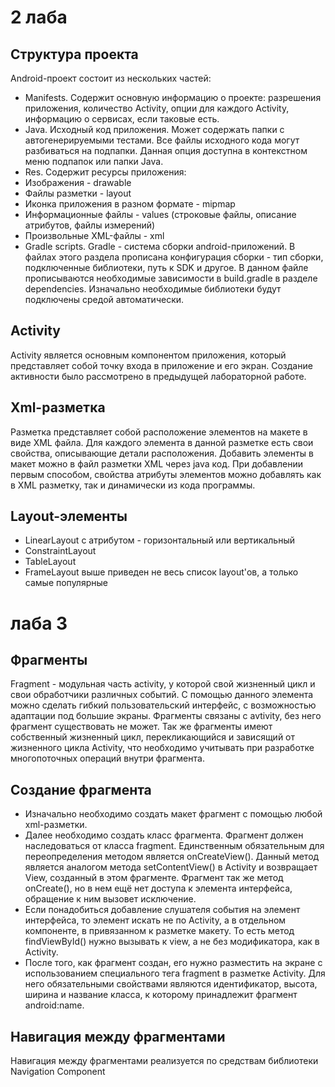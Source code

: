 # 2 лаба
## Структура проекта
Android-проект состоит из нескольких частей:
- Manifests. Содержит основную информацию о проекте: разрешения приложения, количество Activity, опции для каждого Activity, информацию о сервисах, если таковые есть.
- Java. Исходный код приложения. Может содержать папки с автогенерируемыми тестами. Все файлы исходного кода могут разбиваться на подпапки. Данная опция доступна в контекстном меню подпапок или папки Java.
- Res. Содержит ресурсы приложения:
- Изображения - drawable
- Файлы разметки - layout
- Иконка приложения в разном формате - mipmap
- Информационные файлы - values (строковые файлы, описание атрибутов, файлы измерений)
- Произвольные XML-файлы - xml
- Gradle scripts. Gradle - система сборки android-приложений. В файлах этого раздела прописана конфигурация сборки - тип сборки, подключенные библиотеки, путь к SDK и другое. В данном файле прописываются необходимые зависимости в build.gradle в разделе dependencies. Изначально необходимые библиотеки будут подключены средой автоматически.
## Activity 
Activity является основным компонентом приложения, который представляет собой точку входа в приложение и его экран. 
Создание активности было рассмотрено в предыдущей лабораторной работе. 
## Xml-разметка 
Разметка представляет собой расположение элементов на макете в виде XML файла. Для каждого элемента в данной разметке есть свои свойства, описывающие детали расположения. Добавить элементы в макет можно в файл разметки XML через java код. При добавлении первым способом, свойства атрибуты элементов можно добавлять как в XML разметку, так и динамически из кода программы.
## Layout-элементы
- LinearLayout с атрибутом - горизонтальный или вертикальный
- ConstraintLayout
- TableLayout
- FrameLayout
выше приведен не весь список layout'ов, а только самые популярные
# лаба 3
## Фрагменты
Fragment - модульная часть activity, у которой свой жизненный цикл и свои обработчики различных событий. С помощью данного элемента можно сделать гибкий пользовательский интерфейс, с возможностью адаптации под большие экраны. Фрагменты связаны с avtivity, без него фрагмент существовать не может. Так же фрагменты имеют собственный жизненный цикл, перекликающийся и зависящий от жизненного цикла Activity, что необходимо учитывать при разработке многопоточных операций внутри фрагмента.
## Создание фрагмента
- Изначально необходимо создать макет фрагмент с помощью любой xml-разметки.
- Далее необходимо создать класс фрагмента. Фрагмент должен наследоваться от класса fragment. Единственным обязательным для переопределения методом является onCreateView(). Данный метод является аналогом метода setContentView() в Activity и возвращает View, созданный в этом фрагменте. Фрагмент так же метод onCreate(), но в нем ещё нет доступа к элемента интерфейса, обращение к ним вызовет исключение.
- Если понадобиться добавление слушателя события на элемент интерфейса, то элемент искать не по Activity, а в отдельном компоненте, в привязанном к разметке макету. То есть метод findViewById() нужно вызывать к view, а не без модификатора, как в Activity.
- После того, как фрагмент создан, его нужно разместить на экране с использованием специального тега fragment в разметке Activity. Для него обязательными свойствами являются идентификатор, высота, ширина и название класса, к которому принадлежит фрагмент android:name.
## Навигация между фрагментами
Навигация между фрагментами реализуется по средствам библиотеки Navigation Component